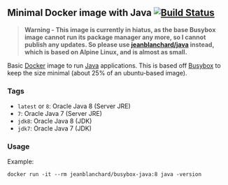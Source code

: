 ## Minimal Docker image with Java [![Build Status](https://travis-ci.org/jeanblanchard/docker-busybox-java.svg?branch=master)](https://travis-ci.org/jeanblanchard/docker-busybox-java)

> **Warning - This image is currently in hiatus, as the base Busybox image cannot run its package manager any more, so I cannot publish any updates. So please use [jeanblanchard/java](https://github.com/jeanblanchard/docker-java) instead, which is based on Alpine Linux, and is almost as small.**

Basic [Docker](https://www.docker.com/) image to run [Java](https://www.java.com/) applications.
This is based off [Busybox](http://www.busybox.net/) to keep the size minimal (about 25% of an ubuntu-based image).

### Tags

* `latest` or `8`: Oracle Java 8 (Server JRE)
* `7`: Oracle Java 7 (Server JRE)
* `jdk8`: Oracle Java 8 (JDK)
* `jdk7`: Oracle Java 7 (JDK)

### Usage

Example: 

    docker run -it --rm jeanblanchard/busybox-java:8 java -version

